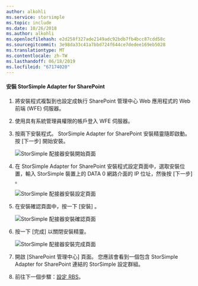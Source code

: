 ```yaml
---
author: alkohli
ms.service: storsimple
ms.topic: include
ms.date: 10/26/2018
ms.author: alkohli
ms.openlocfilehash: e2d258f327ade2149adc92bdb7fb4bcc87cdd58c
ms.sourcegitcommit: 3e98da33c41a7bbd724f644ce7dedee169eb5028
ms.translationtype: MT
ms.contentlocale: zh-TW
ms.lasthandoff: 06/18/2019
ms.locfileid: "67174020"
---
```

#### <a name="to-install-the-storsimple-adapter-for-sharepoint"></a>安裝 StorSimple Adapter for SharePoint
1. 將安裝程式複製到也設定成執行 SharePoint 管理中心 Web 應用程式的 Web 前端 (WFE) 伺服器。 
2. 使用具有系統管理員權限的帳戶登入 WFE 伺服器。
3. 按兩下安裝程式。 StorSimple Adapter for SharePoint 安裝精靈隨即啟動。 按 [下一步]  開始安裝。
   
    ![StorSimple 配接器安裝開始頁面](./media/storsimple-install-sharepoint-adapter/HCS_SSASP_Setup1-include.png)
4. 在 StorSimple Adapter for SharePoint 安裝程式設定頁面中，選取安裝位置，輸入 StorSimple 裝置上的 DATA 0 網路介面的 IP 位址，然後按 [下一步]  。 
   
    ![StorSimple 配接器安裝設定頁面](./media/storsimple-install-sharepoint-adapter/HCS_SSASP_Setup2-include.png) 
5. 在安裝確認頁面中，按一下 [安裝]  。
   
    ![StorSimple 配接器安裝確認頁面](./media/storsimple-install-sharepoint-adapter/HCS_SSASP_Confirm_Setup-include.png) 
6. 按一下 [完成]  以關閉安裝精靈。
   
    ![StorSimple 配接器安裝完成頁面](./media/storsimple-install-sharepoint-adapter/HCS_SSASP_Setup_finish-include.png) 
7. 開啟 [SharePoint 管理中心] 頁面。 您應該會看到一個包含 StorSimple Adapter for SharePoint 連結的 StorSimple 設定群組。
8. 前往下一個步驟：[設定 RBS](#configure-rbs)。

